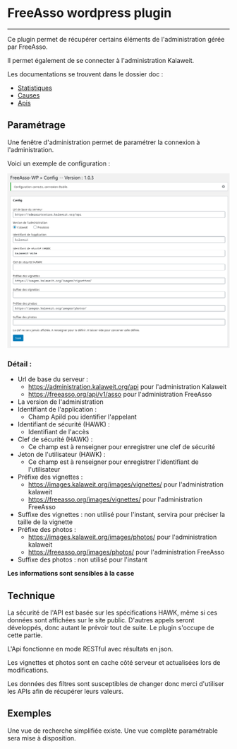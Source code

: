 # FreeAsso wordpress plugin
---

Ce plugin permet de récupérer certains éléments de l'administration gérée par FreeAsso.

Il permet également de se connecter à l'administration Kalaweit.

Les documentations se trouvent dans le dossier doc :

* [Statistiques](./doc/stats.md)
* [Causes](./doc/causes.md)
* [Apis](./doc/apis.md)


## Paramétrage

Une fenêtre d'administration permet de paramétrer la connexion à l'administration.

Voici un exemple de configuration :

![Configuration](./doc/admin.png)

### Détail :

* Url de base du serveur :
    * https://administration.kalaweit.org/api pour l'administration Kalaweit
    * https://freeasso.org/api/v1/asso pour l'administration FreeAsso
* La version de l'administration
* Identifiant de l'application :
    * Champ ApiId pou identifier l'appelant
* Identifiant de sécurité (HAWK) :
    * Identifiant de l'accès
* Clef de sécurité (HAWK) :
    * Ce champ est à renseigner pour enregistrer une clef de sécurité
* Jeton de l'utilisateur (HAWK) :
    * Ce champ est à renseigner pour enregistrer l'identifiant de l'utilisateur
* Préfixe des vignettes :
    * https://images.kalaweit.org/images/vignettes/ pour l'administration kalaweit
    * https://freeasso.org/images/vignettes/ pour l'administration FreeAsso
* Suffixe des vignettes : non utilisé pour l'instant, servira pour préciser la taille de la vignette
* Préfixe des photos :
    * https://images.kalaweit.org/images/photos/ pour l'administration kalaweit
    * https://freeasso.org/images/photos/ pour l'administration FreeAsso
* Suffixe des photos : non utilisé pour l'instant

**Les informations sont sensibles à la casse**

## Technique

La sécurité de l'API est basée sur les spécifications HAWK, même si ces données sont affichées sur le site public.
D'autres appels seront développés, donc autant le prévoir tout de suite. Le plugin s'occupe de cette partie.

L'Api fonctionne en mode RESTful avec résultats en json.

Les vignettes et photos sont en cache côté serveur et actualisées lors de modifications.

Les données des filtres sont susceptibles de changer donc merci d'utiliser les APIs afin de récupérer leurs valeurs.

## Exemples

Une vue de recherche simplifiée existe.
Une vue complète paramétrable sera mise à disposition.
